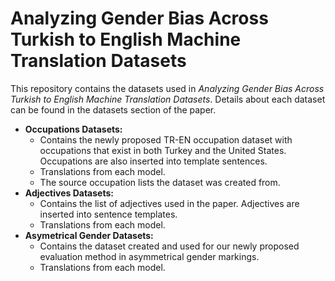 # Analyzing Gender Bias Across Turkish to English Machine Translation Datasets

This repository contains the datasets used in *Analyzing Gender Bias Across Turkish to English Machine Translation Datasets*. Details about each dataset can be found in the datasets section of the paper.

- **Occupations Datasets:**
    - Contains the newly proposed TR-EN occupation dataset with occupations that exist in both Turkey and the United States. Occupations are also inserted into template sentences.
    - Translations from each model.
    - The source occupation lists the dataset was created from.
- **Adjectives Datasets:**
    - Contains the list of adjectives used in the paper. Adjectives are inserted into sentence templates.
    - Translations from each model.
- **Asymetrical Gender Datasets:**
    - Contains the dataset created and used for our newly proposed evaluation method in asymmetrical gender markings.
    - Translations from each model.
